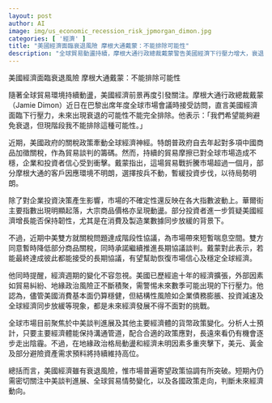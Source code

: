 ```yaml
---
layout: post
author: AI
image: img/us_economic_recession_risk_jpmorgan_dimon.jpg
categories: [ '經濟' ]
title: "美國經濟面臨衰退風險 摩根大通戴蒙：不能排除可能性"
description: "全球貿易動盪持續，摩根大通行政總裁戴蒙警告美國經濟下行壓力增大，衰退可能性無法完全排除。企業與投資者信心受貿易摩擦影響，市場波動明顯。中美階段性協議雖為市場帶來短暫緩和，但地緣政治及經濟結構性風險依舊需警惕，未來經濟走向取決於政策協調與全球談判進展。"
---
```

美國經濟面臨衰退風險 摩根大通戴蒙：不能排除可能性

隨著全球貿易環境持續動盪，美國經濟前景再度引發關注。摩根大通行政總裁戴蒙（Jamie Dimon）近日在巴黎出席年度全球市場會議時接受訪問，直言美國經濟面臨下行壓力，未來出現衰退的可能性不能完全排除。他表示：「我們希望能夠避免衰退，但現階段我不能排除這種可能性。」

近期，美國政府的關稅政策牽動全球經濟神經。特朗普政府自去年起對多項中國商品加徵關稅，作為貿易談判的籌碼。然而，持續的貿易摩擦已對全球市場造成不穩，企業和投資者信心受到衝擊。戴蒙指出，這場貿易戰折騰市場超過一個月，部分摩根大通的客戶因應環境不明朗，選擇按兵不動，暫緩投資步伐，以待局勢明朗。

除了對企業投資決策產生影響，市場的不確定性還反映在各大指數波動上。華爾街主要指數出現明顯起落，大宗商品價格亦呈現動盪。部分投資者進一步質疑美國經濟增長能否保持韌性，尤其是在消費及製造業數據同步放緩的背景下。

不過，近期中美雙方就關稅問題達成階段性協議，為市場帶來短暫喘息空間。雙方同意暫時降低部分商品關稅，同時承諾繼續推進長期協議談判。戴蒙對此表示，若能最終達成彼此都能接受的長期協議，有望幫助恢復市場信心及穩定全球經濟。

他同時提醒，經濟週期的變化不容忽視。美國已歷經逾十年的經濟擴張，外部因素如貿易糾紛、地緣政治風險正不斷積聚，需警惕未來數季可能出現的下行壓力。他認為，儘管美國消費基本面仍算穩健，但結構性風險如企業債務膨脹、投資減速及全球經濟同步放緩等現象，都是未來經濟發展不得不面對的挑戰。

全球市場目前聚焦於中美談判進展及其他主要經濟體的貨幣政策變化。分析人士預計，只要主要經濟體能保持溝通管道，配合合適的政策應對，長遠來看仍有機會逐步走出陰霾。不過，在地緣政治格局動盪和經濟未明因素多重夾擊下，美元、黃金及部分避險資產需求預料將持續維持高位。

總括而言，美國經濟雖有衰退風險，惟市場普遍寄望政策協調有所突破。短期內仍需密切關注中美談判進展、全球貿易情勢變化，以及各國政策走向，判斷未來經濟動向。